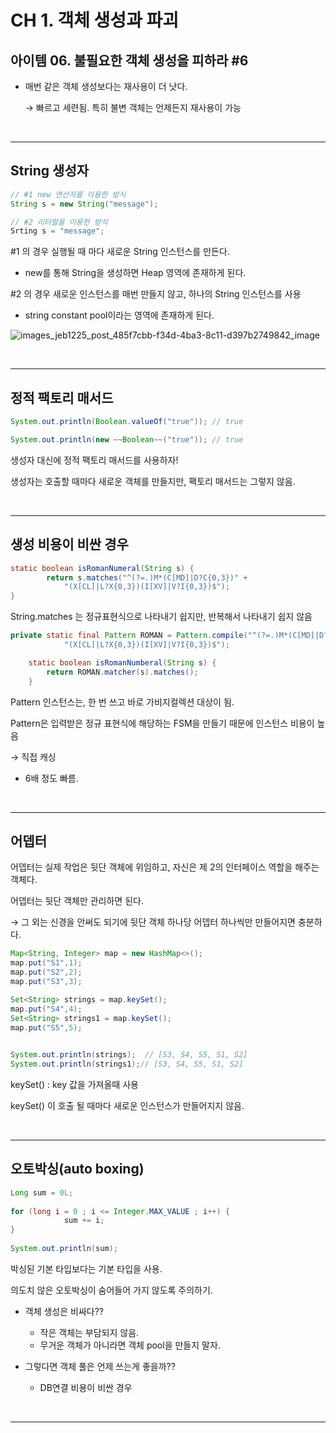 # CH 1. 객체 생성과 파괴

## **아이템 06. 불필요한 객체 생성을 피하라 #6**

- 매번 같은 객체 생성보다는 재사용이 더 낫다.
    
    → 빠르고 세련됨. 특히 불변 객체는 언제든지 재사용이 가능
 
<br>
 
---

## **String 생성자**

```java
// #1 new 연산자를 이용한 방식 
String s = new String("message");

// #2 리터럴을 이용한 방식
Srting s = "message";
```

#1 의 경우 실행될 때 마다 새로운 String 인스턴스를 만든다.

- new를 통해 String을 생성하면 Heap 영역에 존재하게 된다.

#2 의 경우 새로운 인스턴스를 매번 만들지 않고, 하나의 String 인스턴스를 사용

- string constant pool이라는 영역에 존재하게 된다.

![images_jeb1225_post_485f7cbb-f34d-4ba3-8c11-d397b2749842_image](https://user-images.githubusercontent.com/55054505/211319423-535816e9-2e78-4e96-be13-21f2ce608470.png)



<br>

---

## **정적 팩토리 매서드**

```java
System.out.println(Boolean.valueOf("true")); // true

System.out.println(new ~~Boolean~~("true")); // true
```

생성자 대신에 정적 팩토리 매서드를 사용하자!

생성자는 호출할 때마다 새로운 객체를 만들지만, 팩토리 매서드는 그렇지 않음.

<br>

---

## **생성 비용이 비싼 경우**

```java
static boolean isRomanNumeral(String s) {
		return s.matches("^(?=.)M*(C[MD]|D?C{0,3})" +
		    "(X[CL]|L?X{0,3})(I[XV]|V?I{0,3})$");
}
```

String.matches 는 정규표현식으로 나타내기 쉽지만, 반복해서 나타내기 쉽지 않음

```java
private static final Pattern ROMAN = Pattern.compile("^(?=.)M*(C[MD]|D?C{0,3})" +
            "(X[CL]|L?X{0,3})(I[XV]|V?I{0,3})$");

    static boolean isRomanNumberal(String s) {
        return ROMAN.matcher(s).matches();
    }
```

Pattern 인스턴스는, 한 번 쓰고 바로 가비지컬렉션 대상이 됨.

Pattern은 입력받은 정규 표현식에 해당하는 FSM을 만들기 때문에 인스턴스 비용이 높음 

→ 직접 캐싱

- 6배 정도 빠름.

<br>

---

## **어뎁터**

어뎁터는 실제 작업은 뒷단 객체에 위임하고, 자신은 제 2의 인터페이스 역할을 해주는 객체다.

어뎁터는 뒷단 객체만 관리하면 된다. 

→ 그 외는 신경을 안써도 되기에 뒷단 객체 하나당 어뎁터 하나씩만 만들어지면 충분하다.

```java
Map<String, Integer> map = new HashMap<>();
map.put("S1",1);
map.put("S2",2);
map.put("S3",3);

Set<String> strings = map.keySet();
map.put("S4",4);    
Set<String> strings1 = map.keySet();
map.put("S5",5);

       
System.out.println(strings);  // [S3, S4, S5, S1, S2]
System.out.println(strings1);// [S3, S4, S5, S1, S2]
```

keySet() : key 값을 가져올때 사용

keySet() 이 호출 될 때마다 새로운 인스턴스가 만들어지지 않음.

<br>

---


## **오토박싱(auto boxing)**

```java
Long sum = 0L;
        
for (long i = 0 ; i <= Integer.MAX_VALUE ; i++) {
            sum += i;
}
        
System.out.println(sum);
```

박싱된 기본 타입보다는 기본 타입을 사용.

의도치 않은 오토박싱이 숨어들어 가지 않도록 주의하기.

- 객체 생성은 비싸다??
    - 작은 객체는 부담되지 않음.
    - 무거운 객체가 아니라면 객체 pool을 만들지 말자.

- 그렇다면 객체 풀은 언제 쓰는게 좋을까??
    - DB연결 비용이 비싼 경우

<br>

---

